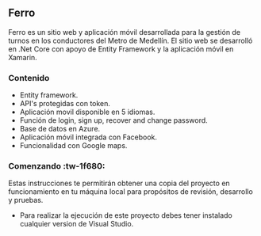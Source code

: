 ## Ferro

Ferro es un sitio web y aplicación móvil desarrollada para la gestión de turnos en los conductores del Metro de Medellín. El sitio web se desarrolló en .Net Core con apoyo de Entity Framework y la aplicación móvil en Xamarin.

### Contenido
- Entity framework.
- API's protegidas con token.
- Aplicación movil disponible en 5 idiomas.
- Función de login, sign up, recover and change password.
- Base de datos en Azure.
- Aplicación móvil integrada con Facebook.
- Funcionalidad con Google maps.


### Comenzando :tw-1f680: 

Estas instrucciones te permitirán obtener una copia del proyecto en funcionamiento en tu máquina local para propósitos de revisión, desarrollo y pruebas.
- Para realizar la ejecución de este proyecto debes tener instalado cualquier version de Visual Studio. 
